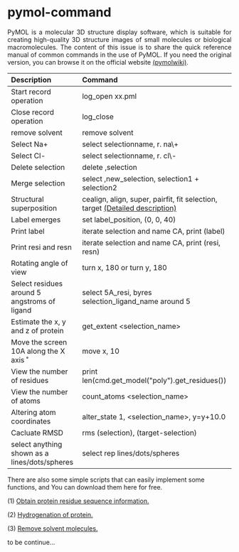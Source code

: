 # pymol-command
<div style="text-align: justify"> PyMOL is a molecular 3D structure display software, which is suitable for creating high-quality 3D structure images of small molecules or biological macromolecules. The content of this issue is to share the quick reference manual of common commands in the use of PyMOL. If you need the original version, you can browse it on the official website <a href="https://pymolwiki.org/index.php/Main_Page">(pymolwiki)</a>.</div>


|Description           |        Command              |
|          :---        |           :---              |
|Start record operation|  log_open xx.pml|
|Close record operation|  log_close      | 
|remove solvent        | remove solvent  |
|Select Na+            | select selectionname, r. na\\+|
|Select Cl-            | select selectionname, r. cl\\-|
|Delete selection      |  delete ,selection|
|Merge selection       |  select ,new_selection, selection1 + selection2  | 
|Structural superposition | cealign, align, super, pairfit, fit  selection, target  <a href="https://github.com/sean28/home/blob/ba4be1a571124c8a258852e75c837058bdf112d8/Superpositions.pdf">(Detailed description)</a>|
|Label emerges         | set label_position, (0, 0, 40) |
|Print label           |  iterate  selection and name CA, print (label) |
|Print resi and resn   |  iterate  selection and name CA, print (resi, resn)  | 
|Rotating angle of view| turn x, 180 or turn y, 180|
|Select residues around 5 angstroms of ligand | select 5A_resi, byres selection_ligand_name around 5|
|Estimate the x, y and z of protein  |  get_extent <selection_name>|
|Move the screen 10A along the X axis ̊   |  move x, 10  | 
|View the number of residues  |  print len(cmd.get_model("poly").get_residues()) | 
|View the number of atoms     |  count_atoms <selection_name>| 
|Altering atom coordinates    |  alter_state 1, <selection_name>, y=y+10.0 |
|Cacluate RMSD                |  rms (selection), (target-selection)|
|select anything shown as a lines/dots/spheres |  select rep lines/dots/spheres|

 
There are also some simple scripts that can easily implement some functions, and  You can download them here for free.

(1) [Obtain protein residue sequence information. ](https://github.com/sean28/home/blob/bddec2088f8db6c096d0f62b22bc9d30f810eeff/get_fasta.pml)

(2) [Hydrogenation of protein.](https://github.com/sean28/home/blob/bddec2088f8db6c096d0f62b22bc9d30f810eeff/add_H.pml)

(3) [Remove solvent molecules.](https://github.com/sean28/home/blob/bddec2088f8db6c096d0f62b22bc9d30f810eeff/remove_water.pml)

to be continue...
